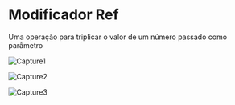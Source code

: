 # Modificador Ref

Uma operação para triplicar o valor de 
um número passado como parâmetro

![Capture1](https://user-images.githubusercontent.com/87546094/139037985-bfa8932a-574d-4ade-a76e-fa13114df822.JPG)

![Capture2](https://user-images.githubusercontent.com/87546094/139038000-e879e69a-bd5c-425b-a552-e381f89acfdc.JPG)

![Capture3](https://user-images.githubusercontent.com/87546094/139038014-cef99675-2f5e-49f7-9595-97d3e9fae6a9.JPG)
